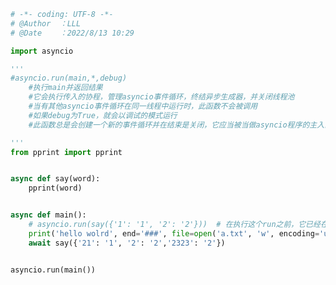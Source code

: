 
<BlogInfo id="849" title="5.运行asyncio程序" author="白日梦想猿" pv=0 read_times=0 pre_cost_time=0分35秒 category="协程" tag_list="['协程']" create_time="2022.08.13 10:29:51" update_time="2022.08.13 10:47:19" />

```python
# -*- coding: UTF-8 -*-                            
# @Author  ：LLL                         
# @Date    ：2022/8/13 10:29  

import asyncio

'''
#asyncio.run(main,*,debug)
    #执行main并返回结果
    #它会执行传入的协程，管理asyncio事件循环，终结异步生成器，并关闭线程池
    #当有其他asyncio事件循环在同一线程中运行时，此函数不会被调用
    #如果debug为True，就会以调试的模式运行
    #此函数总是会创建一个新的事件循环并在结束是关闭，它应当被当做asyncio程序的主入口点，理想情况下应当只被调用一次

'''
from pprint import pprint


async def say(word):
    pprint(word)


async def main():
    # asyncio.run(say({'1': '1', '2': '2'}))  # 在执行这个run之前，它已经在一个asyncio事件循环中了，所以会执行失败
    print('hello wolrd', end='###', file=open('a.txt', 'w', encoding='utf8'), flush=True)
    await say({'21': '1', '2': '2','2323': '2'})


asyncio.run(main())

```

